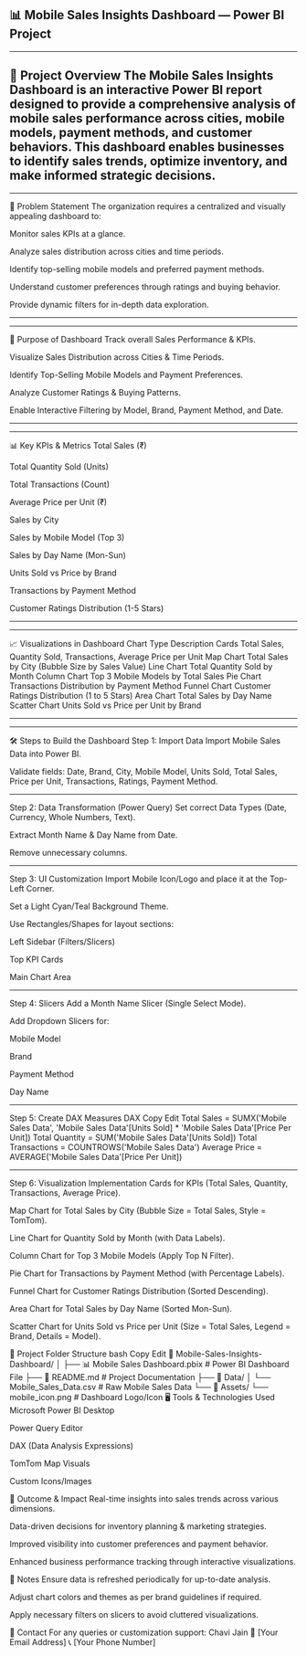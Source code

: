 📊 Mobile Sales Insights Dashboard — Power BI Project
---
---
📁 Project Overview
The Mobile Sales Insights Dashboard is an interactive Power BI report designed to provide a comprehensive analysis of mobile sales performance across cities, mobile models, payment methods, and customer behaviors. This dashboard enables businesses to identify sales trends, optimize inventory, and make informed strategic decisions.
---
---

🎯 Problem Statement
The organization requires a centralized and visually appealing dashboard to:

Monitor sales KPIs at a glance.

Analyze sales distribution across cities and time periods.

Identify top-selling mobile models and preferred payment methods.

Understand customer preferences through ratings and buying behavior.

Provide dynamic filters for in-depth data exploration.

---
---

📝 Purpose of Dashboard
Track overall Sales Performance & KPIs.

Visualize Sales Distribution across Cities & Time Periods.

Identify Top-Selling Mobile Models and Payment Preferences.

Analyze Customer Ratings & Buying Patterns.

Enable Interactive Filtering by Model, Brand, Payment Method, and Date.

---
---

📊 Key KPIs & Metrics
Total Sales (₹)

Total Quantity Sold (Units)

Total Transactions (Count)

Average Price per Unit (₹)

Sales by City

Sales by Mobile Model (Top 3)

Sales by Day Name (Mon-Sun)

Units Sold vs Price by Brand

Transactions by Payment Method

Customer Ratings Distribution (1-5 Stars)

---
---

📈 Visualizations in Dashboard
Chart Type	Description
Cards	Total Sales, Quantity Sold, Transactions, Average Price per Unit
Map Chart	Total Sales by City (Bubble Size by Sales Value)
Line Chart	Total Quantity Sold by Month
Column Chart	Top 3 Mobile Models by Total Sales
Pie Chart	Transactions Distribution by Payment Method
Funnel Chart	Customer Ratings Distribution (1 to 5 Stars)
Area Chart	Total Sales by Day Name
Scatter Chart	Units Sold vs Price per Unit by Brand

---
---

🛠️ Steps to Build the Dashboard
Step 1: Import Data
Import Mobile Sales Data into Power BI.

Validate fields: Date, Brand, City, Mobile Model, Units Sold, Total Sales, Price per Unit, Transactions, Ratings, Payment Method.

---

Step 2: Data Transformation (Power Query)
Set correct Data Types (Date, Currency, Whole Numbers, Text).

Extract Month Name & Day Name from Date.

Remove unnecessary columns.

---

Step 3: UI Customization
Import Mobile Icon/Logo and place it at the Top-Left Corner.

Set a Light Cyan/Teal Background Theme.

Use Rectangles/Shapes for layout sections:

Left Sidebar (Filters/Slicers)

Top KPI Cards

Main Chart Area

---

Step 4: Slicers
Add a Month Name Slicer (Single Select Mode).

Add Dropdown Slicers for:

Mobile Model

Brand

Payment Method

Day Name

---

Step 5: Create DAX Measures
DAX
Copy
Edit
Total Sales = SUMX('Mobile Sales Data', 'Mobile Sales Data'[Units Sold] * 'Mobile Sales Data'[Price Per Unit])
Total Quantity = SUM('Mobile Sales Data'[Units Sold])
Total Transactions = COUNTROWS('Mobile Sales Data')
Average Price = AVERAGE('Mobile Sales Data'[Price Per Unit])

---

Step 6: Visualization Implementation
Cards for KPIs (Total Sales, Quantity, Transactions, Average Price).

Map Chart for Total Sales by City (Bubble Size = Total Sales, Style = TomTom).

Line Chart for Quantity Sold by Month (with Data Labels).

Column Chart for Top 3 Mobile Models (Apply Top N Filter).

Pie Chart for Transactions by Payment Method (with Percentage Labels).

Funnel Chart for Customer Ratings Distribution (Sorted Descending).

Area Chart for Total Sales by Day Name (Sorted Mon-Sun).

Scatter Chart for Units Sold vs Price per Unit (Size = Total Sales, Legend = Brand, Details = Model).

📂 Project Folder Structure
bash
Copy
Edit
📁 Mobile-Sales-Insights-Dashboard/
│
├── 📊 Mobile Sales Dashboard.pbix  # Power BI Dashboard File
├── 📄 README.md                    # Project Documentation
├── 📁 Data/
│   └── Mobile_Sales_Data.csv       # Raw Mobile Sales Data
└── 📁 Assets/
    └── mobile_icon.png             # Dashboard Logo/Icon
🖥️ Tools & Technologies Used
Microsoft Power BI Desktop

Power Query Editor

DAX (Data Analysis Expressions)

TomTom Map Visuals

Custom Icons/Images

🚀 Outcome & Impact
Real-time insights into sales trends across various dimensions.

Data-driven decisions for inventory planning & marketing strategies.

Improved visibility into customer preferences and payment behavior.

Enhanced business performance tracking through interactive visualizations.

📌 Notes
Ensure data is refreshed periodically for up-to-date analysis.

Adjust chart colors and themes as per brand guidelines if required.

Apply necessary filters on slicers to avoid cluttered visualizations.

📧 Contact
For any queries or customization support:
Chavi Jain
📩 [Your Email Address]
📞 [Your Phone Number]

